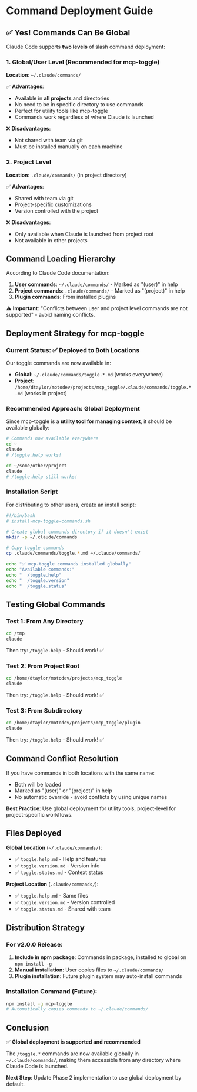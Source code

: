 # Command Deployment Guide

## ✅ Yes! Commands Can Be Global

Claude Code supports **two levels** of slash command deployment:

### 1. Global/User Level (Recommended for mcp-toggle)
**Location**: `~/.claude/commands/`

✅ **Advantages**:
- Available in **all projects** and directories
- No need to be in specific directory to use commands
- Perfect for utility tools like mcp-toggle
- Commands work regardless of where Claude is launched

❌ **Disadvantages**:
- Not shared with team via git
- Must be installed manually on each machine

### 2. Project Level
**Location**: `.claude/commands/` (in project directory)

✅ **Advantages**:
- Shared with team via git
- Project-specific customizations
- Version controlled with the project

❌ **Disadvantages**:
- Only available when Claude is launched from project root
- Not available in other projects

## Command Loading Hierarchy

According to Claude Code documentation:

1. **User commands**: `~/.claude/commands/` - Marked as "(user)" in help
2. **Project commands**: `.claude/commands/` - Marked as "(project)" in help
3. **Plugin commands**: From installed plugins

⚠️ **Important**: "Conflicts between user and project level commands are not supported" - avoid naming conflicts.

## Deployment Strategy for mcp-toggle

### Current Status: ✅ Deployed to Both Locations

Our toggle commands are now available in:
- **Global**: `~/.claude/commands/toggle.*.md` (works everywhere)
- **Project**: `/home/dtaylor/motodev/projects/mcp_toggle/.claude/commands/toggle.*.md` (works in project)

### Recommended Approach: Global Deployment

Since mcp-toggle is a **utility tool for managing context**, it should be available globally:

```bash
# Commands now available everywhere
cd ~
claude
# /toggle.help works!

cd ~/some/other/project
claude
# /toggle.help still works!
```

### Installation Script

For distributing to other users, create an install script:

```bash
#!/bin/bash
# install-mcp-toggle-commands.sh

# Create global commands directory if it doesn't exist
mkdir -p ~/.claude/commands

# Copy toggle commands
cp .claude/commands/toggle.*.md ~/.claude/commands/

echo "✅ mcp-toggle commands installed globally"
echo "Available commands:"
echo "  /toggle.help"
echo "  /toggle.version"
echo "  /toggle.status"
```

## Testing Global Commands

### Test 1: From Any Directory
```bash
cd /tmp
claude
```
Then try: `/toggle.help` - Should work! ✅

### Test 2: From Project Root
```bash
cd /home/dtaylor/motodev/projects/mcp_toggle
claude
```
Then try: `/toggle.help` - Should work! ✅

### Test 3: From Subdirectory
```bash
cd /home/dtaylor/motodev/projects/mcp_toggle/plugin
claude
```
Then try: `/toggle.help` - Should work! ✅

## Command Conflict Resolution

If you have commands in both locations with the same name:
- Both will be loaded
- Marked as "(user)" or "(project)" in help
- No automatic override - avoid conflicts by using unique names

**Best Practice**: Use global deployment for utility tools, project-level for project-specific workflows.

## Files Deployed

**Global Location** (`~/.claude/commands/`):
- ✅ `toggle.help.md` - Help and features
- ✅ `toggle.version.md` - Version info
- ✅ `toggle.status.md` - Context status

**Project Location** (`.claude/commands/`):
- ✅ `toggle.help.md` - Same files
- ✅ `toggle.version.md` - Version controlled
- ✅ `toggle.status.md` - Shared with team

## Distribution Strategy

### For v2.0.0 Release:

1. **Include in npm package**: Commands in package, installed to global on `npm install -g`
2. **Manual installation**: User copies files to `~/.claude/commands/`
3. **Plugin installation**: Future plugin system may auto-install commands

### Installation Command (Future):
```bash
npm install -g mcp-toggle
# Automatically copies commands to ~/.claude/commands/
```

## Conclusion

✅ **Global deployment is supported and recommended**

The `/toggle.*` commands are now available globally in `~/.claude/commands/`, making them accessible from any directory where Claude Code is launched.

**Next Step**: Update Phase 2 implementation to use global deployment by default.
